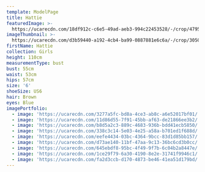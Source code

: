 ```yaml
---
template: ModelPage
title: Hattie
featuredImage: >-
  https://ucarecdn.com/18df912c-c6e5-49ad-aeb3-994c22453528/-/crop/4795x2507/0,0/-/preview/
imageThumbnail: >-
  https://ucarecdn.com/d3b59440-a192-4cb4-ba99-0887881e6c6a/-/crop/3050x4479/0,0/-/preview/
firstName: Hattie
collection: Girls
height: 110cm
measurementType: bust
bust: 55cm
waist: 53cm
hips: 57cm
size: '6'
shoeSize: US6
hair: Brown
eyes: Blue
imagePortfolio:
  - image: 'https://ucarecdn.com/3277a5fc-bd8a-4ce3-ab8c-a6e52017bf01/'
  - image: 'https://ucarecdn.com/11d86d55-7f91-45bb-af63-de21866ee3b2/'
  - image: 'https://ucarecdn.com/b8d5a2c3-889c-4683-936b-bdd41ecb5850/'
  - image: 'https://ucarecdn.com/338c3c14-5e03-4e25-a58a-b701ed1f688d/'
  - image: 'https://ucarecdn.com/eefe4434-03bc-4364-9bcc-83d1d85bb157/'
  - image: 'https://ucarecdn.com/d73ae140-11bf-47aa-9c13-36bc6cd3b0cc/'
  - image: 'https://ucarecdn.com/645ebdf8-95bc-4f49-9f7b-6c04b2a8447e/'
  - image: 'https://ucarecdn.com/1ce29f79-6a30-4190-8e2e-31741f9946c1/'
  - image: 'https://ucarecdn.com/fa2d3ccb-d170-4873-be46-41ea51d179bd/'
---
```


